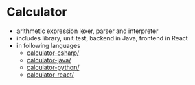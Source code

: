 # Calculator

* arithmetic expression lexer, parser and interpreter
* includes library, unit test, backend in Java, frontend in React
* in following languages
  - [calculator-csharp/](calculator-csharp/)
  - [calculator-java/](calculator-java/)
  - [calculator-python/](calculator-python/)
  - [calculator-react/](calculator-react/)
